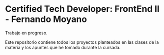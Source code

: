 # Certified Tech Developer: FrontEnd II - Fernando Moyano

Trabajo en progreso.

Este repositorio contiene todos los proyectos planteados en las clases de la materia y los apuntes que he tomado durante la cursada.